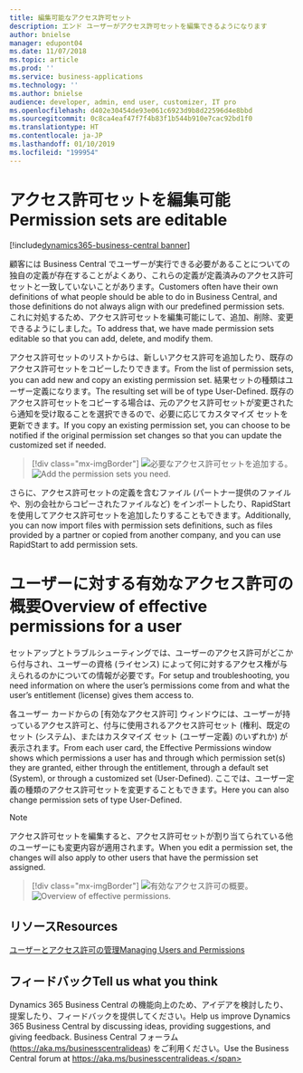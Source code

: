 ```yaml
---
title: 編集可能なアクセス許可セット
description: エンド ユーザーがアクセス許可セットを編集できるようになります
author: bnielse
manager: edupont04
ms.date: 11/07/2018
ms.topic: article
ms.prod: ''
ms.service: business-applications
ms.technology: ''
ms.author: bnielse
audience: developer, admin, end user, customizer, IT pro
ms.openlocfilehash: d402e30454de93e061c6923d9b8d22596d4e8bbd
ms.sourcegitcommit: 0c8ca4eaf47f7f4b83f1b544b910e7cac92bd1f0
ms.translationtype: HT
ms.contentlocale: ja-JP
ms.lasthandoff: 01/10/2019
ms.locfileid: "199954"
---
```

# <a name="permission-sets-are-editable"></a><span data-ttu-id="248aa-103">アクセス許可セットを編集可能</span><span class="sxs-lookup"><span data-stu-id="248aa-103">Permission sets are editable</span></span>

[!include[dynamics365-business-central banner](../includes/dynamics365-business-central.md)]

<span data-ttu-id="248aa-104">顧客には Business Central でユーザーが実行できる必要があることについての独自の定義が存在することがよくあり、これらの定義が定義済みのアクセス許可セットと一致していないことがあります。</span><span class="sxs-lookup"><span data-stu-id="248aa-104">Customers often have their own definitions of what people should be able to do in Business Central, and those definitions do not always align with our predefined permission sets.</span></span> <span data-ttu-id="248aa-105">これに対処するため、アクセス許可セットを編集可能にして、追加、削除、変更できるようにしました。</span><span class="sxs-lookup"><span data-stu-id="248aa-105">To address that, we have made permission sets editable so that you can add, delete, and modify them.</span></span>

<span data-ttu-id="248aa-106">アクセス許可セットのリストからは、新しいアクセス許可を追加したり、既存のアクセス許可セットをコピーしたりできます。</span><span class="sxs-lookup"><span data-stu-id="248aa-106">From the list of permission sets, you can add new and copy an existing permission set.</span></span> <span data-ttu-id="248aa-107">結果セットの種類はユーザー定義になります。</span><span class="sxs-lookup"><span data-stu-id="248aa-107">The resulting set will be of type User-Defined.</span></span> <span data-ttu-id="248aa-108">既存のアクセス許可セットをコピーする場合は、元のアクセス許可セットが変更されたら通知を受け取ることを選択できるので、必要に応じてカスタマイズ セットを更新できます。</span><span class="sxs-lookup"><span data-stu-id="248aa-108">If you copy an existing permission set, you can choose to be notified if the original permission set changes so that you can update the customized set if needed.</span></span>  

> [!div class="mx-imgBorder"]
> <span data-ttu-id="248aa-109">![](media/editablepermissionsets_list.png "必要なアクセス許可セットを追加する。")</span><span class="sxs-lookup"><span data-stu-id="248aa-109">![](media/editablepermissionsets_list.png "Add the permission sets you need.")</span></span>

<span data-ttu-id="248aa-110">さらに、アクセス許可セットの定義を含むファイル (パートナー提供のファイルや、別の会社からコピーされたファイルなど) をインポートしたり、RapidStart を使用してアクセス許可セットを追加したりすることもできます。</span><span class="sxs-lookup"><span data-stu-id="248aa-110">Additionally, you can now import files with permission sets definitions, such as files provided by a partner or copied from another company, and you can use RapidStart to add permission sets.</span></span>

# <a name="overview-of-effective-permissions-for-a-user"></a><span data-ttu-id="248aa-111">ユーザーに対する有効なアクセス許可の概要</span><span class="sxs-lookup"><span data-stu-id="248aa-111">Overview of effective permissions for a user</span></span>

<span data-ttu-id="248aa-112">セットアップとトラブルシューティングでは、ユーザーのアクセス許可がどこから付与され、ユーザーの資格 (ライセンス) によって何に対するアクセス権が与えられるのかについての情報が必要です。</span><span class="sxs-lookup"><span data-stu-id="248aa-112">For setup and troubleshooting, you need information on where the user’s permissions come from and what the user’s entitlement (license) gives them access to.</span></span>

<span data-ttu-id="248aa-113">各ユーザー カードからの [有効なアクセス許可] ウィンドウには、ユーザーが持っているアクセス許可と、付与に使用されるアクセス許可セット (権利、既定のセット (システム)、またはカスタマイズ セット (ユーザー定義) のいずれか) が表示されます。</span><span class="sxs-lookup"><span data-stu-id="248aa-113">From each user card, the Effective Permissions window shows which permissions a user has and through which permission set(s) they are granted, either through the entitlement, through a default set (System), or through a customized set (User-Defined).</span></span> <span data-ttu-id="248aa-114">ここでは、ユーザー定義の種類のアクセス許可セットを変更することもできます。</span><span class="sxs-lookup"><span data-stu-id="248aa-114">Here you can also change permission sets of type User-Defined.</span></span>  

> [!NOTE]
> <span data-ttu-id="248aa-115">アクセス許可セットを編集すると、アクセス許可セットが割り当てられている他のユーザーにも変更内容が適用されます。</span><span class="sxs-lookup"><span data-stu-id="248aa-115">When you edit a permission set, the changes will also apply to other users that have the permission set assigned.</span></span>

> [!div class="mx-imgBorder"]
> <span data-ttu-id="248aa-116">![](media/effective_permission_sets.png "有効なアクセス許可の概要。")</span><span class="sxs-lookup"><span data-stu-id="248aa-116">![](media/effective_permission_sets.png "Overview of effective permissions.")</span></span>

## <a name="resources"></a><span data-ttu-id="248aa-117">リソース</span><span class="sxs-lookup"><span data-stu-id="248aa-117">Resources</span></span>
[<span data-ttu-id="248aa-118">ユーザーとアクセス許可の管理</span><span class="sxs-lookup"><span data-stu-id="248aa-118">Managing Users and Permissions</span></span>](https://docs.microsoft.com/en-us/dynamics365/business-central/ui-how-users-permissions)

<!--
### Who uses this feature
End users, admins, customizers, developers, IT pros
## Status
### Availability
Cloud, On-premises, Hybrid
### Regional availability
No regional restrictions. All Dynamics 365 Business Central supported markets.
-->

## <a name="tell-us-what-you-think"></a><span data-ttu-id="248aa-119">フィードバック</span><span class="sxs-lookup"><span data-stu-id="248aa-119">Tell us what you think</span></span>
<span data-ttu-id="248aa-120">Dynamics 365 Business Central の機能向上のため、アイデアを検討したり、提案したり、フィードバックを提供してください。</span><span class="sxs-lookup"><span data-stu-id="248aa-120">Help us improve Dynamics 365 Business Central by discussing ideas, providing suggestions, and giving feedback.</span></span> <span data-ttu-id="248aa-121">Business Central フォーラム (https://aka.ms/businesscentralideas) をご利用ください。</span><span class="sxs-lookup"><span data-stu-id="248aa-121">Use the Business Central forum at https://aka.ms/businesscentralideas.</span></span>
